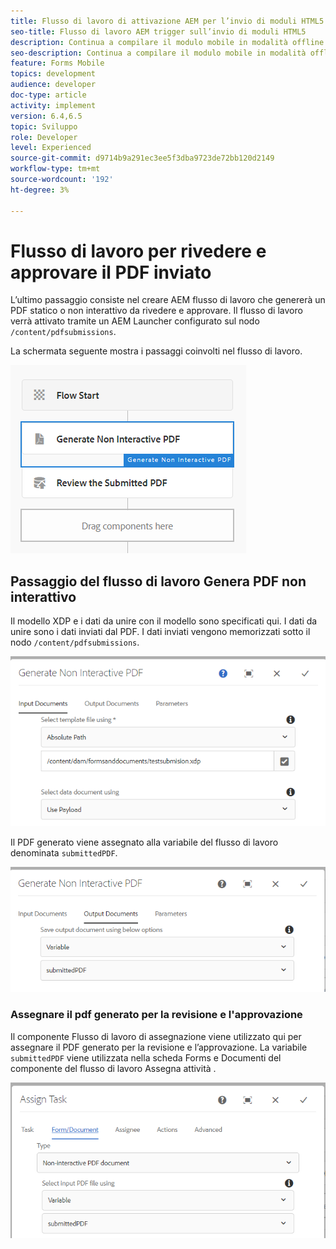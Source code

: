 ```yaml
---
title: Flusso di lavoro di attivazione AEM per l’invio di moduli HTML5
seo-title: Flusso di lavoro AEM trigger sull’invio di moduli HTML5
description: Continua a compilare il modulo mobile in modalità offline e invia il modulo mobile per attivare AEM flusso di lavoro
seo-description: Continua a compilare il modulo mobile in modalità offline e invia il modulo mobile per attivare AEM flusso di lavoro
feature: Forms Mobile
topics: development
audience: developer
doc-type: article
activity: implement
version: 6.4,6.5
topic: Sviluppo
role: Developer
level: Experienced
source-git-commit: d9714b9a291ec3ee5f3dba9723de72bb120d2149
workflow-type: tm+mt
source-wordcount: '192'
ht-degree: 3%

---
```



# Flusso di lavoro per rivedere e approvare il PDF inviato

L’ultimo passaggio consiste nel creare AEM flusso di lavoro che genererà un PDF statico o non interattivo da rivedere e approvare. Il flusso di lavoro verrà attivato tramite un AEM Launcher configurato sul nodo `/content/pdfsubmissions`.

La schermata seguente mostra i passaggi coinvolti nel flusso di lavoro.

![workflow](assets/workflow.PNG)

## Passaggio del flusso di lavoro Genera PDF non interattivo

Il modello XDP e i dati da unire con il modello sono specificati qui. I dati da unire sono i dati inviati dal PDF. I dati inviati vengono memorizzati sotto il nodo `/content/pdfsubmissions`.

![workflow](assets/generate-pdf1.PNG)

Il PDF generato viene assegnato alla variabile del flusso di lavoro denominata `submittedPDF`.

![workflow](assets/generate-pdf2.PNG)

### Assegnare il pdf generato per la revisione e l&#39;approvazione

Il componente Flusso di lavoro di assegnazione viene utilizzato qui per assegnare il PDF generato per la revisione e l’approvazione. La variabile `submittedPDF` viene utilizzata nella scheda Forms e Documenti del componente del flusso di lavoro Assegna attività .

![workflow](assets/assign-task.PNG)
